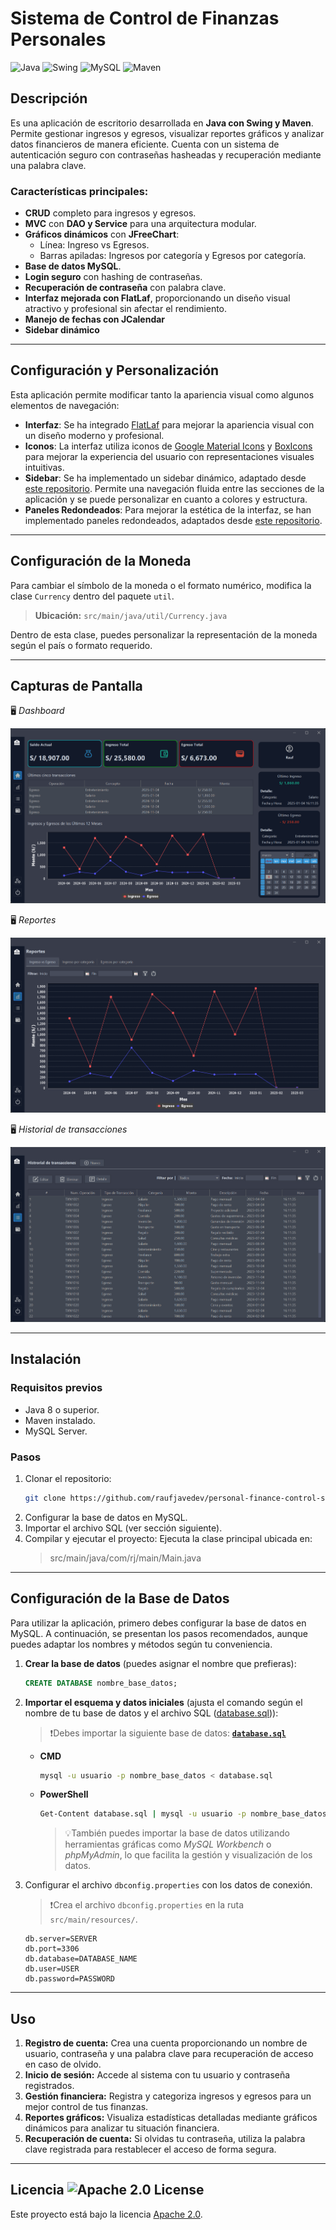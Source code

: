 # Sistema de Control de Finanzas Personales  

![Java](https://img.shields.io/badge/Java-ED8B00?style=flat&logo=java&logoColor=white)
![Swing](https://img.shields.io/badge/Swing-007396?style=flat&logo=oracle&logoColor=white)
![MySQL](https://img.shields.io/badge/MySQL-4479A1?style=flat&logo=mysql&logoColor=white)
![Maven](https://img.shields.io/badge/Maven-C71A36?style=flat&logo=apachemaven&logoColor=white)

## Descripción
Es una aplicación de escritorio desarrollada en **Java con Swing y Maven**. Permite gestionar ingresos y egresos, visualizar reportes gráficos y analizar datos financieros de manera eficiente. Cuenta con un sistema de autenticación seguro con contraseñas hasheadas y recuperación mediante una palabra clave.

### Características principales:
- **CRUD** completo para ingresos y egresos.
- **MVC** con **DAO y Service** para una arquitectura modular.
- **Gráficos dinámicos** con **JFreeChart**:
  - Línea: Ingreso vs Egresos.
  - Barras apiladas: Ingresos por categoría y Egresos por categoría.
- **Base de datos MySQL**.
- **Login seguro** con hashing de contraseñas.
- **Recuperación de contraseña** con palabra clave.
- **Interfaz mejorada con FlatLaf**, proporcionando un diseño visual atractivo y profesional sin afectar el rendimiento.
- **Manejo de fechas con JCalendar**
- **Sidebar dinámico**
---

## Configuración y Personalización

Esta aplicación permite modificar tanto la apariencia visual como algunos elementos de navegación:

- **Interfaz**: Se ha integrado [FlatLaf](https://www.formdev.com/flatlaf/) para mejorar la apariencia visual con un diseño moderno y profesional.
- **Iconos**: La interfaz utiliza iconos de [Google Material Icons](https://fonts.google.com/icons) y [BoxIcons](https://boxicons.com/) para mejorar la experiencia del usuario con representaciones visuales intuitivas.
- **Sidebar**: Se ha implementado un sidebar dinámico, adaptado desde [este repositorio](https://github.com/raufjavedev/sidebar-swing). Permite una navegación fluida entre las secciones de la aplicación y se puede personalizar en cuanto a colores y estructura.
- **Paneles Redondeados**: Para mejorar la estética de la interfaz, se han implementado paneles redondeados, adaptados desde [este repositorio](https://github.com/raufjavedev/rounded-panel).

---

## Configuración de la Moneda  

Para cambiar el símbolo de la moneda o el formato numérico, modifica la clase `Currency` dentro del paquete `util`.  

> **Ubicación:** `src/main/java/util/Currency.java`  

Dentro de esta clase, puedes personalizar la representación de la moneda según el país o formato requerido.

---

## Capturas de Pantalla

🖥️ _Dashboard_

![Dashboard](demo1.png)

🖥️ _Reportes_

![Reportes](demo2.png)

🖥️ _Historial de transacciones_

![Historial de transacciones](demo3.png)

---

## Instalación
### Requisitos previos
- Java 8 o superior.
- Maven instalado.
- MySQL Server.

### Pasos
1. Clonar el repositorio:
   ```sh
   git clone https://github.com/raufjavedev/personal-finance-control-system.git
   ```
2. Configurar la base de datos en MySQL.
3. Importar el archivo SQL (ver sección siguiente).
4. Compilar y ejecutar el proyecto: Ejecuta la clase principal ubicada en:
   > src/main/java/com/rj/main/Main.java

---

## Configuración de la Base de Datos

Para utilizar la aplicación, primero debes configurar la base de datos en MySQL. A continuación, se presentan los pasos recomendados, aunque puedes adaptar los nombres y métodos según tu conveniencia.

1. **Crear la base de datos** (puedes asignar el nombre que prefieras):  
   ```sql
   CREATE DATABASE nombre_base_datos;
   ```
2. **Importar el esquema y datos iniciales** (ajusta el comando según el nombre de tu base de datos y el archivo SQL ([database.sql](database.sql))):

   >❗Debes importar la siguiente base de datos: [**`database.sql`**](database.sql)

   - **CMD**
      ```sh
      mysql -u usuario -p nombre_base_datos < database.sql
      ```
   - **PowerShell**
      ```sh
      Get-Content database.sql | mysql -u usuario -p nombre_base_datos
      ```

      >💡También puedes importar la base de datos utilizando herramientas gráficas como *MySQL Workbench* o *phpMyAdmin*, lo que facilita la gestión y visualización de los datos.


3. Configurar el archivo `dbconfig.properties` con los datos de conexión.

   >❗Crea el archivo `dbconfig.properties` en la ruta `src/main/resources/`.

   ```properties
   db.server=SERVER
   db.port=3306
   db.database=DATABASE_NAME
   db.user=USER
   db.password=PASSWORD
   ```

---

## Uso

1. **Registro de cuenta:** Crea una cuenta proporcionando un nombre de usuario, contraseña y una palabra clave para recuperación de acceso en caso de olvido.  
2. **Inicio de sesión:** Accede al sistema con tu usuario y contraseña registrados.  
3. **Gestión financiera:** Registra y categoriza ingresos y egresos para un mejor control de tus finanzas.  
4. **Reportes gráficos:** Visualiza estadísticas detalladas mediante gráficos dinámicos para analizar tu situación financiera.  
5. **Recuperación de cuenta:** Si olvidas tu contraseña, utiliza la palabra clave registrada para restablecer el acceso de forma segura.  


---

## Licencia ![Apache 2.0 License](https://img.shields.io/badge/License-Apache%202.0-blue)
Este proyecto está bajo la licencia [Apache 2.0](LICENSE).
